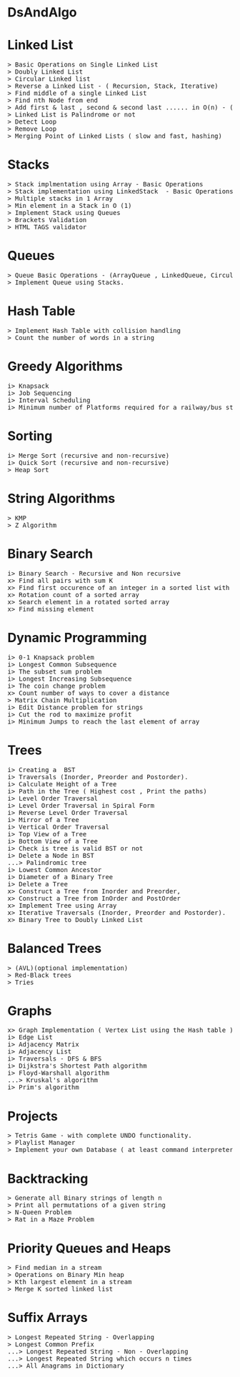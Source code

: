# DsAndAlgo
# Linked List  	
<pre>
> Basic Operations on Single Linked List 
> Doubly Linked List 
> Circular Linked list
> Reverse a Linked List - ( Recursion, Stack, Iterative)
> Find middle of a single Linked List
> Find nth Node from end
> Add first & last , second & second last ...... in O(n) - ( Recursive and Non recursive)
> Linked List is Palindrome or not
> Detect Loop
> Remove Loop 
> Merging Point of Linked Lists ( slow and fast, hashing)
</pre>

# Stacks	
<pre>
> Stack implmentation using Array - Basic Operations
> Stack implementation using LinkedStack  - Basic Operations 
> Multiple stacks in 1 Array
> Min element in a Stack in O (1)
> Implement Stack using Queues 
> Brackets Validation
> HTML TAGS validator
</pre>

# Queues	
<pre>
> Queue Basic Operations - (ArrayQueue , LinkedQueue, Circular Queues) 
> Implement Queue using Stacks.
</pre>

# Hash Table	
<pre>
> Implement Hash Table with collision handling
> Count the number of words in a string
</pre>

# Greedy Algorithms
<pre>
i> Knapsack
i> Job Sequencing
i> Interval Scheduling
i> Minimum number of Platforms required for a railway/bus station
</pre>

# Sorting 
<pre>
i> Merge Sort (recursive and non-recursive)
i> Quick Sort (recursive and non-recursive)
> Heap Sort
</pre>

# String Algorithms	
<pre>
> KMP 
> Z Algorithm
</pre>

# Binary Search
<pre>
i> Binary Search - Recursive and Non recursive
x> Find all pairs with sum K 
x> Find first occurence of an integer in a sorted list with duplicates
x> Rotation count of a sorted array 
x> Search element in a rotated sorted array
x> Find missing element
</pre>

# Dynamic Programming
<pre>
i> 0-1 Knapsack problem
i> Longest Common Subsequence
i> The subset sum problem
i> Longest Increasing Subsequence 
i> The coin change problem
x> Count number of ways to cover a distance
> Matrix Chain Multiplication
i> Edit Distance problem for strings
i> Cut the rod to maximize profit
i> Minimum Jumps to reach the last element of array
</pre>


# Trees
<pre>
i> Creating a  BST 
i> Traversals (Inorder, Preorder and Postorder).
i> Calculate Height of a Tree 
i> Path in the Tree ( Highest cost , Print the paths)
i> Level Order Traversal
i> Level Order Traversal in Spiral Form 
i> Reverse Level Order Traversal
i> Mirror of a Tree
i> Vertical Order Traversal 
i> Top View of a Tree 
i> Bottom View of a Tree
i> Check is tree is valid BST or not
i> Delete a Node in BST 
...> Palindromic tree 
i> Lowest Common Ancestor
i> Diameter of a Binary Tree 
i> Delete a Tree 
x> Construct a Tree from Inorder and Preorder, 
x> Construct a Tree from InOrder and PostOrder
x> Implement Tree using Array
x> Iterative Traversals (Inorder, Preorder and Postorder).
x> Binary Tree to Doubly Linked List
</pre>

# Balanced Trees
<pre>
> (AVL)(optional implementation)
> Red-Black trees 
> Tries 
</pre>

# Graphs
<pre>
x> Graph Implementation ( Vertex List using the Hash table )
i> Edge List 
i> Adjacency Matrix
i> Adjacency List
i> Traversals - DFS & BFS
i> Dijkstra's Shortest Path algorithm
i> Floyd-Warshall algorithm
...> Kruskal's algorithm
i> Prim's algorithm
</pre>




# Projects
<pre>
> Tetris Game - with complete UNDO functionality.
> Playlist Manager
> Implement your own Database ( at least command interpreter is required
</pre>


# Backtracking
<pre>
> Generate all Binary strings of length n 
> Print all permutations of a given string
> N-Queen Problem
> Rat in a Maze Problem
</pre>

# Priority Queues and Heaps	
<pre>
> Find median in a stream
> Operations on Binary Min heap
> Kth largest element in a stream
> Merge K sorted linked list
</pre>

# Suffix Arrays
<pre>
> Longest Repeated String - Overlapping
> Longest Common Prefix
...> Longest Repeated String - Non - Overlapping
...> Longest Repeated String which occurs n times 
...> All Anagrams in Dictionary  

</pre>